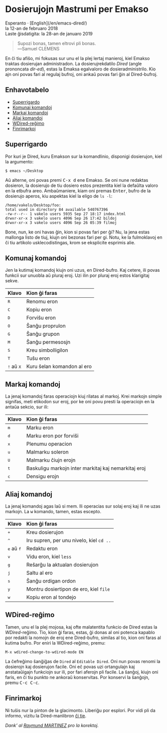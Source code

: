 Dosierujojn Mastrumi per Emakso
===============================

<div class="center">Esperanto · [English](/en/emacs-dired/)</div>
<div class="center">la 12-an de februaro 2018</div>
<div class="center">Laste ĝisdatigita: la 28-an de januaro 2019</div>

>Supozi bonas, tamen eltrovi pli bonas.<br>
>―Samuel CLEMENS

En ĉi tiu afiŝo, mi fokusas sur unu el la plej lertaj manieroj, kiel Emakso traktas dosierujan
administradon. La dosierujrekdatilo _Dired_ (angle prononcata *dir-ed*), estas la Emaksa
egalvaloro de dosieradministrilo. Kio ajn oni povas fari al regulaj bufroj, oni ankaŭ povas fari ĝin
al Dired-bufroj.


<a name="et"></a>Enhavotabelo
-----------------------------

- [Superrigardo](#superrigardo)
- [Komunaj komandoj](#komunaj)
- [Markaj komandoj](#markaj)
- [Aliaj komandoj](#aliaj)
- [WDired-reĝimo](#wdired)
- [Finrimarkoj](#finrimarkoj)


<a name="superrigardo"></a>Superrigardo
---------------------------------------

Por kuri je Dired, kuru Emakson sur la komandlinio, disponigi dosierujon, kiel la argumento:

    $ emacs ~/Desktop

Aŭ alterne, oni povas premi <kbd>C-x d</kbd> ene Emakso. Se oni nune redaktas dosieron, la
dosierujo de tiu dosiero estos prezentita kiel la defaŭlta valoro en la etbufra areo. Ambaŭmaniere,
kiam oni premas <kbd>Enter</kbd>, bufro de la dosierujo aperos, kiu aspektas kiel la eligo de
`ls -l`:

```
/home/vakelo/Desktop/foo:
total used in directory 84 available 540767396
-rw-r--r-- 1 vakelo users 5935 Sep 27 18:17 index.html
drwxr-xr-x 3 vakelo users 4096 Sep 26 17:42 bildoj
drwxr-xr-x 3 vakelo users 4096 Sep 26 05:39 filmoj
```

Bone, nun, ke oni havas ĝin, kion si povas fari per ĝi? Nu, la jena estas mallonga listo de tiuj,
kiujn oni bezonas fari per gi. Notu, ke la fulmoklavoj en ĉi tiu artikolo usklecodistingas, krom se
eksplicite esprimis alie.


<a name="komunaj"></a>Komunaj komandoj
--------------------------------------

Jen la kutimaj komandoj kiujn oni uzus, en Dired-bufro. Kaj cetere, ili povas funkcii sur unuobla
aŭ pluraj eroj. Uzi ilin por pluraj eroj estos klarigitaj sekve.

| Klavo                         | Kion ĝi faras               |
| :---------------------------- | :-------------------------- |
| <kbd>R</kbd>                  | Renomu eron                 |
| <kbd>C</kbd>                  | Kopiu eron                  |
| <kbd>D</kbd>                  | Forviŝu eron                |
| <kbd>O</kbd>                  | Ŝanĝu proprulon             |
| <kbd>G</kbd>                  | Ŝanĝu grupon                |
| <kbd>M</kbd>                  | Ŝanĝu permesosjn            |
| <kbd>S</kbd>                  | Kreu simbolligilon          |
| <kbd>T</kbd>                  | Tuŝu eron                   |
| <kbd>!</kbd> aŭ <kbd>X</kbd>  | Kuru ŝelan komandon al ero  |


<a name="markaj"></a>Markaj komandoj
------------------------------------

La jenaj komandoj faras operaciojn kiuj rilatas al markoj. Krei markojn simple signifas, meti etikodon
sur eroj, por ke oni povu presti la operaciojn en la antaŭa sekcio, sur ili:

| Klavo        | Kion ĝi faras                                        |
| :----------- | :--------------------------------------------------- |
| <kbd>m</kbd> | Marku eron                                           |
| <kbd>d</kbd> | Marku eron por forviŝi                               |
| <kbd>x</kbd> | Plenumu operacion                                    |
| <kbd>u</kbd> | Malmarku soleron                                     |
| <kbd>U</kbd> | Malmarku ĉiujn erojn                                 |
| <kbd>t</kbd> | Baskuligu markojn inter markitaj kaj nemarkitaj eroj |
| <kbd>c</kbd> | Densigu erojn                                        |


<a name="aliaj"></a>Aliaj komandoj
----------------------------------

La jenaj komandoj agas laŭ si mem. Ili operacias sur solaj eroj kaj ili ne uzas markojn. La
<kbd>w</kbd> komando, tamen, estas escepto.

| Klavo                        | Kion ĝi faras                                |
| :--------------------------- | :------------------------------------------- |
| <kbd>+</kbd>                 | Kreu dosierujon                              |
| <kbd>&#94;</kbd>             | Iru supren, per unu nivelo, kiel `cd ..`     |
| <kbd>e</kbd> aŭ <kbd>f</kbd> | Redaktu eron                                 |
| <kbd>v</kbd>                 | Vidu eron, kiel `less`                       |
| <kbd>g</kbd>                 | Reŝarĝu la aktualan dosierujon               |
| <kbd>j</kbd>                 | Saltu al ero                                 |
| <kbd>s</kbd>                 | Ŝanĝu ordigan ordon                          |
| <kbd>y</kbd>                 | Montru dosiertipon de ero, kiel `file`       |
| <kbd>w</kbd>                 | Kopiu eron al tondejo                        |


<a name="wdired"></a>WDired-reĝimo
------------------------------------

Tamen, unu el la plej mojosa, kaj ofte malatentita funkcio de Dired estas la _WDired_-reĝimo. Tio,
kion ĝi faras, estas, ĝi donas al oni potenca kapablo por redakti la nomojn de eroj ene Dired-bufro,
similas al tio, kion oni faras al kutima bufro. Por eniri la WDired-reĝimo, premu:

    M-x wdired-change-to-wdired-mode EN

La ĉefreĝimo ŝanĝiĝas de `Dired` al `Editable Dired`. Oni nun povas renomi la dosierojn kaj
dosierujon facile. Oni eĉ povas uzi ortangulajn kaj anstataŭigajn funkciojn sur ili, por fari
aferojn pli facile. La ŝanĝoj, kiujn oni faris, en ĉi tiu punkto ne ankoraŭ konservitas. Por
konservi la ŝanĝojn, premu <kbd>C-c C-c</kbd>.


<a name="finrimarkoj"></a>Finrimarkoj
-------------------------------------

Ni tuŝis nur la pinton de la glacimonto. Liberiĝu por esplori. Por vidi pli da informo, vizitu la
Dired-manlibron [ĉi tie](https://www.gnu.org/software/emacs/manual/html_node/emacs/Dired.html).

_Dank’ al [Raymund MARTINEZ](https://zhaqenl.github.io) pro la korektoj._
